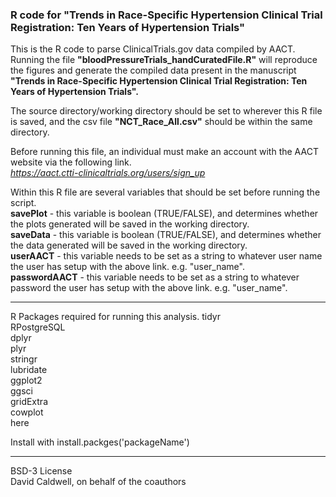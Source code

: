 ### R code for "Trends in Race-Specific Hypertension Clinical Trial Registration: Ten Years of Hypertension Trials"

This is the R code to parse ClinicalTrials.gov data compiled by AACT. Running the file **"bloodPressureTrials_handCuratedFile.R"** will reproduce the figures and generate the compiled data present in the manuscript **"Trends in Race-Specific Hypertension Clinical Trial Registration: Ten Years of Hypertension Trials".**

The source directory/working directory should be set to wherever this R file is saved, and the csv file **"NCT_Race_All.csv"** should be within the same directory.

Before running this file, an individual must make an account with the
AACT website via the following link.  
*https://aact.ctti-clinicaltrials.org/users/sign_up*

Within this R file are several variables that should be set before running the script.   
**savePlot** - this variable is boolean (TRUE/FALSE), and determines whether the plots generated will be saved in the working directory.    
**saveData** - this variable is boolean (TRUE/FALSE), and determines whether the data generated will be saved in the working directory.  
**userAACT** - this variable needs to be set as a string to whatever user name the user has setup with the above link. e.g. "user_name".  
**passwordAACT** - this variable needs to be set as a string to whatever password the user has setup with the above link. e.g. "user_name".


---
R Packages required for running this analysis.
tidyr  
RPostgreSQL  
dplyr  
plyr  
stringr  
lubridate  
ggplot2  
ggsci  
gridExtra  
cowplot  
here  

Install with install.packges('packageName')

---

BSD-3 License  
David Caldwell, on behalf of the coauthors
